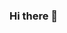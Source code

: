 ### Hi there 👋

<!--
**keroldjoumessi/keroldjoumessi** is a ✨ _special_ ✨ repository because its `README.md` (this file) appears on your GitHub profile.

Here are some ideas to get you started:

- 🔭 I’m currently working on Interpretable AI for image analysis at the [Hertie Institute for AI in Brain Health](https://hertie.ai) and (IMPRS-IS)[https://imprs.is.mpg.de/] 
- 🌱 I’m currently learning ...
- 👯 I’m looking to collaborate on ...
- 🤔 I’m looking for help with ...
- 💬 Ask me about ...
- 📫 How to reach me: ...
- 😄 Pronouns: ...
- ⚡ Fun fact: ...
-->
